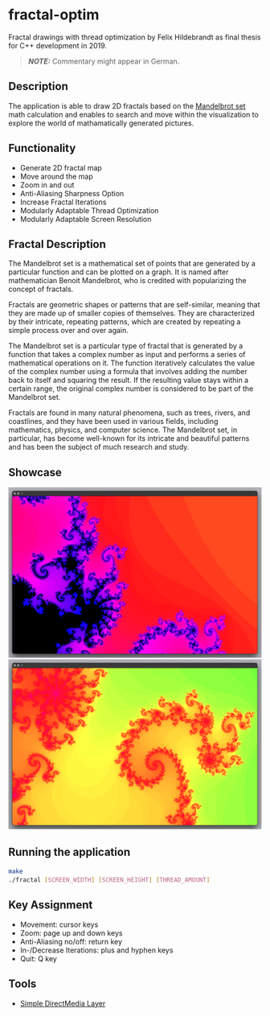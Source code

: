 # fractal-optim

Fractal drawings with thread optimization by Felix Hildebrandt as final thesis for C++ development in 2019.

> **_NOTE:_** Commentary might appear in German.

## Description

The application is able to draw 2D fractals based on the [Mandelbrot set](https://en.wikipedia.org/wiki/Mandelbrot_set) math calculation and enables to search and move within the visualization to explore the world of mathamatically generated pictures.

## Functionality

- Generate 2D fractal map
- Move around the map
- Zoom in and out
- Anti-Aliasing Sharpness Option
- Increase Fractal Iterations
- Modularly Adaptable Thread Optimization
- Modularly Adaptable Screen Resolution

## Fractal Description

The Mandelbrot set is a mathematical set of points that are generated by a particular function and can be plotted on a graph. It is named after mathematician Benoit Mandelbrot, who is credited with popularizing the concept of fractals.

Fractals are geometric shapes or patterns that are self-similar, meaning that they are made up of smaller copies of themselves. They are characterized by their intricate, repeating patterns, which are created by repeating a simple process over and over again.

The Mandelbrot set is a particular type of fractal that is generated by a function that takes a complex number as input and performs a series of mathematical operations on it. The function iteratively calculates the value of the complex number using a formula that involves adding the number back to itself and squaring the result. If the resulting value stays within a certain range, the original complex number is considered to be part of the Mandelbrot set.

Fractals are found in many natural phenomena, such as trees, rivers, and coastlines, and they have been used in various fields, including mathematics, physics, and computer science. The Mandelbrot set, in particular, has become well-known for its intricate and beautiful patterns and has been the subject of much research and study.

## Showcase

![Fractal Showcase 1](/img/fractal_sample_1.png)
![Fractal Showcase 1](/img/fractal_sample_2.png)

## Running the application

```bash
make
./fractal [SCREEN_WIDTH] [SCREEN_HEIGHT] [THREAD_AMOUNT]
```

## Key Assignment

- Movement: cursor keys
- Zoom: page up and down keys
- Anti-Aliasing no/off: return key
- In-/Decrease Iterations: plus and hyphen keys
- Quit: Q key

## Tools

- [Simple DirectMedia Layer](https://github.com/libsdl-org/SDL/releases/tag/release-2.26.1)

